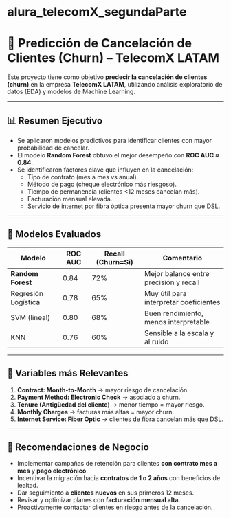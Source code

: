 # alura_telecomX_segundaParte
# 📑 Predicción de Cancelación de Clientes (Churn) – TelecomX LATAM

Este proyecto tiene como objetivo **predecir la cancelación de clientes (churn)** en la empresa **TelecomX LATAM**, utilizando análisis exploratorio de datos (EDA) y modelos de Machine Learning.

---

## 📊 Resumen Ejecutivo

- Se aplicaron modelos predictivos para identificar clientes con mayor probabilidad de cancelar.  
- El modelo **Random Forest** obtuvo el mejor desempeño con **ROC AUC ≈ 0.84**.  
- Se identificaron factores clave que influyen en la cancelación:  
  - Tipo de contrato (mes a mes vs anual).  
  - Método de pago (cheque electrónico más riesgoso).  
  - Tiempo de permanencia (clientes <12 meses cancelan más).  
  - Facturación mensual elevada.  
  - Servicio de internet por fibra óptica presenta mayor churn que DSL.

---

## 🤖 Modelos Evaluados

| Modelo               | ROC AUC | Recall (Churn=Sí) | Comentario |
|----------------------|---------|--------------------|------------|
| **Random Forest**    | 0.84    | 72%               | Mejor balance entre precisión y recall |
| Regresión Logística  | 0.78    | 65%               | Muy útil para interpretar coeficientes |
| SVM (lineal)         | 0.80    | 68%               | Buen rendimiento, menos interpretable |
| KNN                  | 0.76    | 60%               | Sensible a la escala y al ruido |

---

## 🔑 Variables más Relevantes

1. **Contract: Month-to-Month** → mayor riesgo de cancelación.  
2. **Payment Method: Electronic Check** → asociado a churn.  
3. **Tenure (Antigüedad del cliente)** → menor tiempo = mayor riesgo.  
4. **Monthly Charges** → facturas más altas = mayor churn.  
5. **Internet Service: Fiber Optic** → clientes de fibra cancelan más que DSL.  

---

## 🚀 Recomendaciones de Negocio

- Implementar campañas de retención para clientes **con contrato mes a mes** y **pago electrónico**.  
- Incentivar la migración hacia **contratos de 1 o 2 años** con beneficios de lealtad.  
- Dar seguimiento a **clientes nuevos** en sus primeros 12 meses.  
- Revisar y optimizar planes con **facturación mensual alta**.  
- Proactivamente contactar clientes en riesgo antes de la cancelación.  


